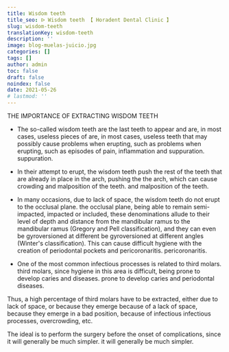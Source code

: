 ```yaml
---
title: Wisdom teeth
title_seo: ᐅ Wisdom teeth 【 Horadent Dental Clinic 】
slug: wisdom-teeth
translationKey: wisdom-teeth
description: ''
image: blog-muelas-juicio.jpg
categories: []
tags: []
author: admin
toc: false
draft: false
noindex: false
date: 2021-05-26
# lastmod: ''
---
```

THE IMPORTANCE OF EXTRACTING WISDOM TEETH

- The so-called wisdom teeth are the last teeth to appear and are, in most cases, useless pieces of
are, in most cases, useless teeth that may possibly cause problems when erupting, such as
problems when erupting, such as episodes of pain, inflammation and suppuration.
suppuration.

- In their attempt to erupt, the wisdom teeth push the rest of the teeth that are already in place in the arch, pushing the
the arch, which can cause crowding and malposition of the teeth.
and malposition of the teeth.

- In many occasions, due to lack of space, the wisdom teeth do not erupt to the occlusal plane.
the occlusal plane, being able to remain semi-impacted, impacted or included,
these denominations allude to their level of depth and distance from the mandibular ramus
to the mandibular ramus (Gregory and Pell classification), and they can even be gyroversioned at different
be gyroversioned at different angles (Winter's classification).
This can cause difficult hygiene with the creation of periodontal pockets and pericoronaritis.
pericoronaritis.

- One of the most common infectious processes is related to third molars.
third molars, since hygiene in this area is difficult, being prone to develop caries and diseases.
prone to develop caries and periodontal diseases.

Thus, a high percentage of third molars have to be extracted, either due to lack of space, or because they emerge
because of a lack of space, because they emerge in a bad position, because of infectious
infectious processes, overcrowding, etc.

The ideal is to perform the surgery before the onset of complications, since it will generally be much simpler.
it will generally be much simpler.